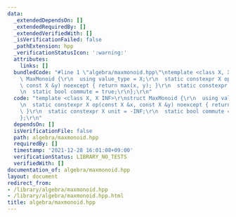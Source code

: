 ```yaml
---
data:
  _extendedDependsOn: []
  _extendedRequiredBy: []
  _extendedVerifiedWith: []
  _isVerificationFailed: false
  _pathExtension: hpp
  _verificationStatusIcon: ':warning:'
  attributes:
    links: []
  bundledCode: "#line 1 \"algebra/maxmonoid.hpp\"\ntemplate <class X, X INF>\r\nstruct\
    \ MaxMonoid {\r\n  using value_type = X;\r\n  static constexpr X op(const X &x,\
    \ const X &y) noexcept { return max(x, y); }\r\n  static constexpr X unit = -INF;\r\
    \n  static bool commute = true;\r\n};\r\n"
  code: "template <class X, X INF>\r\nstruct MaxMonoid {\r\n  using value_type = X;\r\
    \n  static constexpr X op(const X &x, const X &y) noexcept { return max(x, y);\
    \ }\r\n  static constexpr X unit = -INF;\r\n  static bool commute = true;\r\n\
    };\r\n"
  dependsOn: []
  isVerificationFile: false
  path: algebra/maxmonoid.hpp
  requiredBy: []
  timestamp: '2021-12-28 16:01:08+09:00'
  verificationStatus: LIBRARY_NO_TESTS
  verifiedWith: []
documentation_of: algebra/maxmonoid.hpp
layout: document
redirect_from:
- /library/algebra/maxmonoid.hpp
- /library/algebra/maxmonoid.hpp.html
title: algebra/maxmonoid.hpp
---
```


